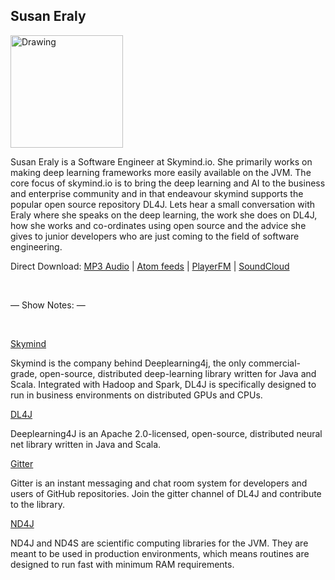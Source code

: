## Susan Eraly

<img class="img-thumbnail" src="https://www.linkedin.com/in/susan-eraly-8a2b2839/" alt="Drawing" style="width: 180px;"/>

Susan Eraly is a Software Engineer at Skymind.io. She primarily works on making deep learning frameworks more easily available on the JVM. The core focus of skymind.io is to bring the deep learning and AI to the business and enterprise community and in that endeavour skymind supports the popular open source repository DL4J. Lets hear a small conversation with Eraly where she speaks on the deep learning, the work she does on DL4J, how she works and co-ordinates using open source and the advice she gives to junior developers who are just coming to the field of software engineering. 

Direct Download:
[MP3 Audio](https://www.flawcode.com/episode/show/5/ep05_susan_eraly.mp3) | [Atom feeds](https://flawcode.com/atom.rss) | [PlayerFM](https://player.fm/series/flawcode-1263695) | [SoundCloud](https://soundcloud.com/flawcode)

&nbsp;

— Show Notes: —

&nbsp;

[Skymind](https://skymind.ai/)

Skymind is the company behind Deeplearning4j, the only commercial-grade, open-source, distributed deep-learning library written for Java and Scala. Integrated with Hadoop and Spark, DL4J is specifically designed to run in business environments on distributed GPUs and CPUs.

[DL4J](https://github.com/deeplearning4j/deeplearning4j)

Deeplearning4J is an Apache 2.0-licensed, open-source, distributed neural net library written in Java and Scala.

[Gitter](https://gitter.im/deeplearning4j/deeplearning4j)

Gitter is an instant messaging and chat room system for developers and users of GitHub repositories. Join the gitter channel of DL4J and contribute to the library.

[ND4J](https://en.wikipedia.org/wiki/Big_data)

ND4J and ND4S are scientific computing libraries for the JVM. They are meant to be used in production environments, which means routines are designed to run fast with minimum RAM requirements.

[profile_image]: https://www.linkedin.com/in/susan-eraly-8a2b2839/ "Logo Title Text 2"
